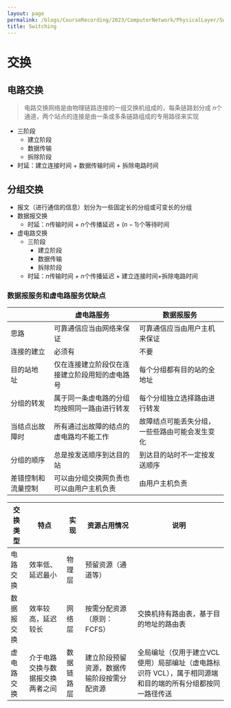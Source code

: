 ```yaml
---
layout: page
permalink: /blogs/CourseRecording/2023/ComputerNetwork/PhysicalLayer/Switching/index.html
title: Switching
---
```


# 交换

## 电路交换

> 电路交换网络是由物理链路连接的一组交换机组成的，每条链路划分成 $n$个通道，两个站点的连接是由一条或多条链路组成的专用路径来实现
> 
- 三阶段
    - 建立阶段
    - 数据传输
    - 拆除阶段
- 时延：建立连接时间 + 数据传输时间 + 拆除电路时间

## 分组交换

- 报文（进行通信的信息）划分为一些固定长的分组或可变长的分组
- 数据报交换
    - 时延：$n$传输时间 + $n$个传播延迟 + $(n-1)$个等待时间
- 虚电路交换
    - 三阶段
        - 建立阶段
        - 数据传输
        - 拆除阶段
    - 时延：$n$传输时间 + $n$个传播延迟 + 建立连接时间+拆除电路时间

### 数据报服务和虚电路服务优缺点

|  | 虚电路服务  | 数据报服务 |
| --- | --- | --- |
| 思路 | 可靠通信应当由网络来保证 | 可靠通信应当由用户主机来保证 |
| 连接的建立 | 必须有 | 不要 |
| 目的站地址      | 仅在连接建立阶段仅在连接建立阶段用短的虚电路号 | 每个分组都有目的站的全地址 |
| 分组的转发 | 属于同一条虚电路的分组均按照同一路由进行转发 | 每个分组独立选择路由进行转发 |
| 当结点出故障时 | 所有通过出故障的结点的虚电路均不能工作 | 故障结点可能丢失分组，一些些路由可能会发生变化 |
| 分组的顺序   | 总是按发送顺序到达目的站 | 到达目的站时不一定按发送顺序 |
| 差错控制和流量控制 | 可以由分组交换网负责也可以由用户主机负责 | 由用户主机负责 |

| 交换类型 | 特点 | 实现 | 资源占用情况 | 说明 |
| --- | --- | --- | --- | --- |
| 电路交换 | 效率低、延迟最小 | 物理层 | 预留资源（通道等） |  |
| 数据报交换 | 效率较高，延迟较长 | 网络层 | 按需分配资源（原则：FCFS） | 交换机持有路由表，基于目的地址的路由表 |
| 虚电路交换 | 介于电路交换与数据报交换两者之间 | 数据链路层 | 建立阶段预留资源，数据传输阶段按需分配资源 | 全局编址（仅用于建立VCL使用）局部编址（虚电路标识符 VCL），属于相同源端和目的端的所有分组都按同一路径传送 |